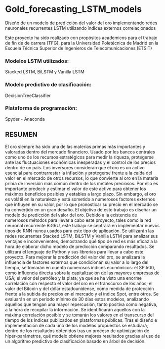 # Gold_forecasting_LSTM_models
Diseño de un modelo de predicción del valor del oro implementando redes neuronales recurrentes LSTM utilizando índices externos correlacionados

Este proyecto ha sido realizado con propósitos academicos para el trabajo de fin de de carrera (TFG), para la Universidad Poletécnica de Madrid en la Escuela Técnica Superior de Ingenieros de Telecomunicaciones (ETSIT)

### Modelos LSTM utilizados: 
Stacked LSTM, BiLSTM y Vanilla LSTM
### Modelo predictivo de clasificación: 
DecisionTreeClassifier
### Plataforma de programación: 
Spyder - Anaconda

## RESUMEN
El oro siempre ha sido una de las materias primas más importantes y valoradas dentro del
mercado financiero. Usado por los bancos centrales como uno de los recursos estratégicos
para medir la riqueza, protegerse ante las fluctuaciones económicas inesperadas y el control
de los precios dentro de un país. Los inversores consideran que el oro es un activo esencial
para contrarrestar la inflación y protegerse frente a la caída del valor en el mercado de
otros recursos, lo que convierte al oro en la materia prima de inversión más común dentro
de los metales preciosos. Por ello es importante predecir y estimar el valor de este activo
para obtener los máximos beneficios posibles y estables a largo plazo. Sin embargo, el
oro es volátil en la naturaleza y está sometido a numerosos factores externos que influyen
en su valor, por lo que pronosticar su precio en el mercado se ha convertido en un gran
desafío.
El objetivo de este trabajo es diseñar un modelo de predicción del valor del oro. Debido
a la existencia de numerosos métodos para llevar a cabo este proyecto, tales como la
red neuronal recurrente BiGRU, este trabajo se centrará en implementar nuevos tipos
de RNN nunca usados para este tipo de aplicación. Se utilizarán las redes recurrentes
Stacked LSTM, BiLSTM y Vanilla LSTM para analizar sus ventajas e inconvenientes,
demostrando qué tipo de red es más eficaz a la hora de elaborar dicho modelo de predicción
comparando resultados. Se utilizará el lenguaje de Python y sus librerías para llevar a
cabo este proyecto.
Para mejorar la predicción del valor del oro, se analizará la influencia de factores externos
que condicionan su valor a lo largo del tiempo, se tomarán en cuenta numerosos índices
económicos: el SP 500, como influencia directa sobra la capitalización de las mayores
empresas de USA; el valor del petróleo y la plata; ya que se ha visto una enorme correlación
con respecto el valor del oro en el transcurso de los años; el valor del Bitcoin y del dólar
estadounidense, como medida de protección frente a la subida de precios en el mercado y
el índice Spot, entre otros. Se evaluarán en un periodo mínimo de 30 días estos modelos,
analizando aquellos que tengan una mayor repercusión, tanto positiva como negativa, a
la hora de recopilar la información. Se identificarán aquellos con la máxima correlación
posible y se tomarán los valores en el transcurso del tiempo de los índices publicados en
plataformas públicas.
Tras el diseño e implementación de cada uno de los modelos propuestos se estudiará, dentro
de los resultados obtenidos tras un proceso de optimización de hiper-parámetros, qué
modelo obtiene mejores resultados gracias al uso de un algoritmo predictivo de clasificación
basado en árbol de decisión.

